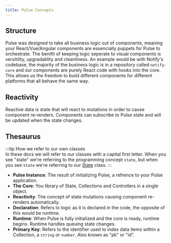 ```yaml
---
title: Pulse Concepts
---
```


## Structure

Pulse was designed to take all business logic out of components, meaning your React/Vue/Angular components are essencially puppets for Pulse to orchestrate. The benifit of keeping logic seperate to visual components is versitility, upgradablity and cleanliness. An example would be with Notify's codebase, the majority of the business logic is in a repository called `notify-core` and our components are purely React code with hooks into the core. This allows us the freedom to build different components for different platforms that all behave the same way.

## Reactivity

Reactive data is state that will react to mutations in order to cause component re-renders. Components can subscribe to Pulse state and will be updated when the state changes.

## Thesaurus

:::tip How we refer to our own classes  
In these docs we will refer to our classes with a capital first letter. When you see "state" we're referring to the programming concept `state`, but when you see `State` we're referring to our [State]() class.
:::

- **Pulse Instance**: The result of initializing Pulse, a refrence to your Pulse application.
- **The Core**: You library of State, Collections and Controllers in a single object.
- **Reactivity**: The concept of state mutations causing component re-renders automatically.
- **Declaration**: Refers to logic as it is declared in the code, the opposite of this would be runtime.
- **Runtime**: When Pulse is fully initialized and the core is ready, runtime begins. Runtime handles queuing state changes.
- **Primary Key**: Refers to the identifier used to index data items within a Collection, a `string` or `number`. Also known as "pk" or "id".
